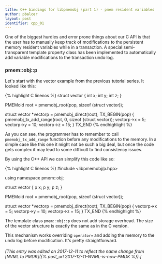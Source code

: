 ```yaml
---
title: C++ bindings for libpmemobj (part 1) - pmem resident variables
author: pbalcer
layout: post
identifier: cpp_01
---
```


One of the biggest hurdles and error prone things about our C API is that the
user has to manually keep track of modifications to the persistent memory resident
variables while in a transaction. A special semi-transparent template property
class has been implemented to automatically add variable modifications to the
transaction undo log.

### pmem::obj::p

Let's start with the vector example from the previous tutorial series. It looked
like this:

{% highlight C linenos %}
struct vector {
	int x;
	int y;
	int z;
}

PMEMoid root = pmemobj_root(pop, sizeof (struct vector));

struct vector *vectorp = pmemobj_direct(root);
TX_BEGIN(pop) {
	pmemobj_tx_add_range(root, 0, sizeof (struct vector));
	vectorp->x = 5;
	vectorp->y = 10;
	vectorp->z = 15;
} TX_END
{% endhighlight %}

As you can see, the programmer has to remember to call `pmemobj_tx_add_range`
function before any modifications to the memory. In a simple case like this one
it might not be such a big deal, but once the code gets complex it may lead to
some difficult to find consistency issues.

By using the C++ API we can simplify this code like so:

{% highlight C linenos %}
#include <libpmemobj/p.hpp>

using namespace pmem::obj;

struct vector {
	p<int> x;
	p<int> y;
	p<int> z;
}

PMEMoid root = pmemobj_root(pop, sizeof (struct vector));

struct vector *vectorp = pmemobj_direct(root);
TX_BEGIN(pop) {
	vectorp->x = 5;
	vectorp->y = 10;
	vectorp->z = 15;
} TX_END
{% endhighlight %}

The template class `pmem::obj::p` does not add storage overhead. The size of
the vector structure is exactly the same as in the C version.

This mechanism works overriding `operator=` and adding the memory to the undo log
before modification. It's pretty straightforward.

###### [This entry was edited on 2017-12-11 to reflect the name change from [NVML to PMDK]({% post_url 2017-12-11-NVML-is-now-PMDK %}).]
